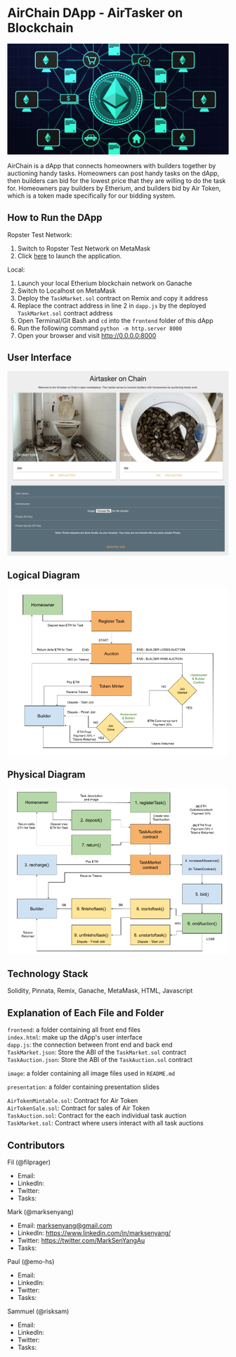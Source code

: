# AirChain DApp - AirTasker on Blockchain
![profile](image/profile.jpg)

AirChain is a dApp that connects homeowners with builders together by auctioning handy tasks. Homeowners can post handy tasks on the dApp, then builders can bid for the lowest price that they are willing to do the task for. Homeowners pay builders by Etherium, and builders bid by Air Token, which is a token made specifically for our bidding system.

## How to Run the DApp
Ropster Test Network:
1. Switch to Ropster Test Network on MetaMask
2. Click [here](frontend/index.html) to launch the application.

Local:  
1. Launch your local Etherium blockchain network on Ganache
2. Switch to Localhost on MetaMask
3. Deploy the `TaskMarket.sol` contract on Remix and copy it address
4. Replace the contract address in line 2 in `dapp.js` by the deployed `TaskMarket.sol` contract address
5. Open Terminal/Git Bash and `cd` into the `frontend` folder of this dApp
6. Run the following command `python -m http.server 8000`
7. Open your browser and visit http://0.0.0.0:8000


## User Interface
![ui](image/ui.png)


## Logical Diagram
![Logical Diagram](image/logical-diagram.png)


## Physical Diagram
![Physical Diagram](image/physical-diagram.png)


## Technology Stack
Solidity, Pinnata, Remix, Ganache, MetaMask, HTML, Javascript


## Explanation of Each File and Folder
`frontend`: a folder containing all front end files  
`index.html`: make up the dApp's user interface  
`dapp.js`: the connection between front end and back end  
`TaskMarket.json`: Store the ABI of the `TaskMarket.sol` contract  
`TaskAuction.json`: Store the ABI of the `TaskAuction.sol` contract

`image`: a folder containing all image files used in `README.md`

`presentation`: a folder containing presentation slides

`AirTokenMintable.sol`: Contract for Air Token  
`AirTokenSale.sol`: Contract for sales of Air Token   
`TaskAuction.sol`: Contract for the each individual task auction  
`TaskMarket.sol`: Contract where users interact with all task auctions

## Contributors
Fil (@filprager)  
- Email:  
- LinkedIn:   
- Twitter:
- Tasks:    

Mark (@marksenyang)
- Email: marksenyang@gmail.com
- LinkedIn: https://www.linkedin.com/in/marksenyang/
- Twitter: https://twitter.com/MarkSenYangAu
- Tasks: 

Paul (@emo-hs)
- Email: 
- LinkedIn: 
- Twitter: 
- Tasks: 

Sammuel (@risksam)
- Email: 
- LinkedIn: 
- Twitter: 
- Tasks: 



